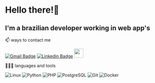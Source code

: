 # Hello there!👋
## I'm a brazilian developer working in web app's

📫 ways to contact me

[![Gmail Badge](https://img.shields.io/badge/-victorcasro@gmail.com-c14438?style=flat&logo=Gmail&logoColor=white)](mailto:victorcasro@gmail.com "Connect via Email")
[![Linkedin Badge](https://img.shields.io/badge/-Victor%20Rodrigues-0072b1?style=flat&logo=Linkedin&logoColor=white)](https://www.linkedin.com/in/victrocasro/ "Connect on LinkedIn")
<img src="https://media.giphy.com/media/WUlplcMpOCEmTGBtBW/giphy.gif" width="30"> 

👨🏻‍💻 languages and tools

![Linux](https://img.shields.io/badge/Linux--informational?style=flat&logo=linux&color=FCC624)
![Python](https://img.shields.io/badge/Python--informational?style=flat&logo=python&color=3776AB)
![PHP](https://img.shields.io/badge/PHP--informational?style=flat&logo=php&color=777BB4)
![PostgreSQL](https://img.shields.io/badge/PostgreSQL-316192?logo=postgresql&logoColor=white)
![Git](https://img.shields.io/badge/-Git-darkred?style=flat-square&logo=git)
![Docker](https://img.shields.io/badge/-Docker-darkblue?style=flat-square&logo=docker)
